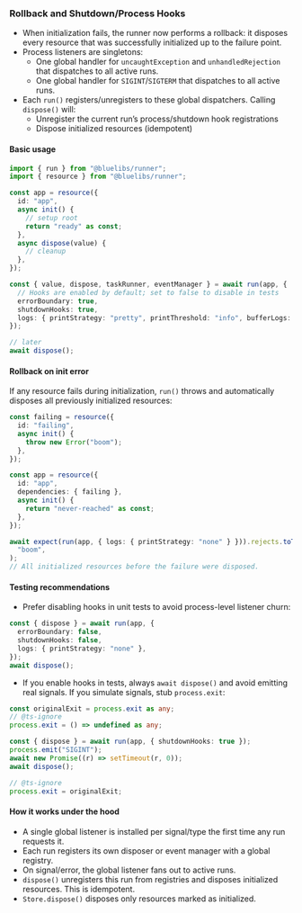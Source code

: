 ### Rollback and Shutdown/Process Hooks

- When initialization fails, the runner now performs a rollback: it disposes every resource that was successfully initialized up to the failure point.
- Process listeners are singletons:
  - One global handler for `uncaughtException` and `unhandledRejection` that dispatches to all active runs.
  - One global handler for `SIGINT`/`SIGTERM` that dispatches to all active runs.
- Each `run()` registers/unregisters to these global dispatchers. Calling `dispose()` will:
  - Unregister the current run’s process/shutdown hook registrations
  - Dispose initialized resources (idempotent)

#### Basic usage

```ts
import { run } from "@bluelibs/runner";
import { resource } from "@bluelibs/runner";

const app = resource({
  id: "app",
  async init() {
    // setup root
    return "ready" as const;
  },
  async dispose(value) {
    // cleanup
  },
});

const { value, dispose, taskRunner, eventManager } = await run(app, {
  // Hooks are enabled by default; set to false to disable in tests
  errorBoundary: true,
  shutdownHooks: true,
  logs: { printStrategy: "pretty", printThreshold: "info", bufferLogs: false },
});

// later
await dispose();
```

#### Rollback on init error

If any resource fails during initialization, `run()` throws and automatically disposes all previously initialized resources:

```ts
const failing = resource({
  id: "failing",
  async init() {
    throw new Error("boom");
  },
});

const app = resource({
  id: "app",
  dependencies: { failing },
  async init() {
    return "never-reached" as const;
  },
});

await expect(run(app, { logs: { printStrategy: "none" } })).rejects.toThrow(
  "boom",
);
// All initialized resources before the failure were disposed.
```

#### Testing recommendations

- Prefer disabling hooks in unit tests to avoid process-level listener churn:

```ts
const { dispose } = await run(app, {
  errorBoundary: false,
  shutdownHooks: false,
  logs: { printStrategy: "none" },
});
await dispose();
```

- If you enable hooks in tests, always `await dispose()` and avoid emitting real signals. If you simulate signals, stub `process.exit`:

```ts
const originalExit = process.exit as any;
// @ts-ignore
process.exit = () => undefined as any;

const { dispose } = await run(app, { shutdownHooks: true });
process.emit("SIGINT");
await new Promise((r) => setTimeout(r, 0));
await dispose();

// @ts-ignore
process.exit = originalExit;
```

#### How it works under the hood

- A single global listener is installed per signal/type the first time any run requests it.
- Each run registers its own disposer or event manager with a global registry.
- On signal/error, the global listener fans out to active runs.
- `dispose()` unregisters this run from registries and disposes initialized resources. This is idempotent.
- `Store.dispose()` disposes only resources marked as initialized.

